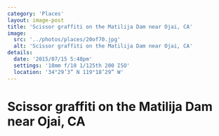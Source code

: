 ```yaml
---
category: 'Places'
layout: image-post
title: 'Scissor graffiti on the Matilija Dam near Ojai, CA'
image:
  src: '../photos/places/20of70.jpg'
  alt: 'Scissor graffiti on the Matilija Dam near Ojai, CA'
details:
  date: '2015/07/15 5:48pm'
  settings: '18mm f/10 1/125th 200 ISO'
  location: '34°29’3” N 119°18’29” W'
---
```

<h1 class="d-none">Scissor graffiti on the Matilija Dam near Ojai, CA</h1>